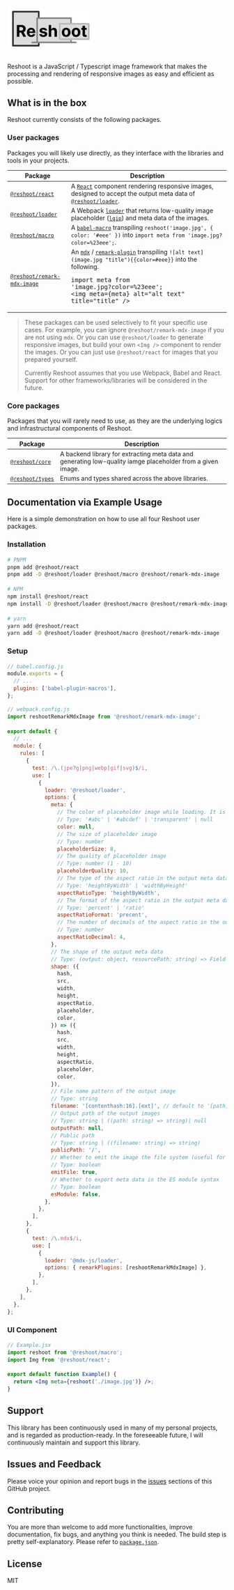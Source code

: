 # <img src="https://raw.githubusercontent.com/billykwok/reshoot/main/logo.png" width="200" alt="Reshoot logo" />

Reshoot is a JavaScript / Typescript image framework that makes the processing and rendering of responsive images as easy and efficient as possible.

## What is in the box

Reshoot currently consists of the following packages.

### User packages

Packages you will likely use directly, as they interface with the libraries and tools in your projects.

| Package                                                                                | Description                                                                                                                                                                                                                                                                                                         |
| -------------------------------------------------------------------------------------- | ------------------------------------------------------------------------------------------------------------------------------------------------------------------------------------------------------------------------------------------------------------------------------------------------------------------- |
| [`@reshoot/react`](https://www.npmjs.com/package/@reshoot/react)                       | A [`React`](https://reactjs.org) component rendering responsive images, designed to accept the output meta data of [`@reshoot/loader`](https://www.npmjs.com/package/@reshoot/loader).                                                                                                                              |
| [`@reshoot/loader`](https://www.npmjs.com/package/@reshoot/loader)                     | A Webpack [`loader`](https://webpack.js.org/loaders) that returns low-quality image placeholder ([`lqip`](https://github.com/zouhir/lqip)) and meta data of the images.                                                                                                                                             |
| [`@reshoot/macro`](https://www.npmjs.com/package/@reshoot/macro)                       | A [`babel-macro`](https://github.com/kentcdodds/babel-plugin-macros) transpiling `reshoot('image.jpg', { color: '#eee' })` into `import meta from 'image.jpg?color=%23eee';`.                                                                                                                                       |
| [`@reshoot/remark-mdx-image`](https://www.npmjs.com/package/@reshoot/remark-mdx-image) | An [`mdx`](https://mdxjs.com) / [`remark-plugin`](https://github.com/remarkjs/remark) transpiling `![alt text](image.jpg "title"){{color=#eee}}` into the following.<pre lang="mdx">import meta from 'image.jpg?color=%23eee';<br/>&lt;img meta={meta} alt=&quot;alt text&quot; title=&quot;title&quot; /&gt;</pre> |

> These packages can be used selectively to fit your specific use cases. For example, you can ignore `@reshoot/remark-mdx-image` if you are not using `mdx`. Or you can use `@reshoot/loader` to generate responsive images, but build your own `<Img />` component to render the images. Or you can just use `@reshoot/react` for images that you prepared yourself.
>
> Currently Reshoot assumes that you use Webpack, Babel and React. Support for other frameworks/libraries will be considered in the future.

### Core packages

Packages that you will rarely need to use, as they are the underlying logics and infrastructural components of Reshoot.

| Package                                                          | Description                                                                                                 |
| ---------------------------------------------------------------- | ----------------------------------------------------------------------------------------------------------- |
| [`@reshoot/core`](https://www.npmjs.com/package/@reshoot/core)   | A backend library for extracting meta data and generating low-quality iamge placeholder from a given image. |
| [`@reshoot/types`](https://www.npmjs.com/package/@reshoot/types) | Enums and types shared across the above libraries.                                                          |

## Documentation via Example Usage

Here is a simple demonstration on how to use all four Reshoot user packages.

### Installation

```sh
# PNPM
pnpm add @reshoot/react
pnpm add -D @reshoot/loader @reshoot/macro @reshoot/remark-mdx-image

# NPM
npm install @reshoot/react
npm install -D @reshoot/loader @reshoot/macro @reshoot/remark-mdx-image

# yarn
yarn add @reshoot/react
yarn add -D @reshoot/loader @reshoot/macro @reshoot/remark-mdx-image
```

### Setup

```js
// babel.config.js
module.exports = {
  // ...
  plugins: ['babel-plugin-macros'],
};
```

```js
// webpack.config.js
import reshootRemarkMdxImage from '@reshoot/remark-mdx-image';

export default {
  // ...
  module: {
    rules: [
      {
        test: /\.(jpe?g|png|webp|gif|svg)$/i,
        use: [
          {
            loader: '@reshoot/loader',
            options: {
              meta: {
                // The color of placeholder image while loading. It is the dominant color of the image if this option is set to null
                // Type: '#abc' | '#abcdef' | 'transparent' | null
                color: null,
                // The size of placeholder image
                // Type: number
                placeholderSize: 8,
                // The quality of placeholder image
                // Type: number (1 - 10)
                placeholderQuality: 10,
                // The type of the aspect ratio in the output meta data
                // Type: 'heightByWidth' | 'widthByHeight'
                aspectRatioType: 'heightByWidth',
                // The format of the aspect ratio in the output meta data
                // Type: 'percent' | 'ratio'
                aspectRatioFormat: 'precent',
                // The number of decimals of the aspect ratio in the output meta data
                // Type: number
                aspectRatioDecimal: 4,
              },
              // The shape of the output meta data
              // Type: (output: object, resourcePath: string) => Field
              shape: ({
                hash,
                src,
                width,
                height,
                aspectRatio,
                placeholder,
                color,
              }) => ({
                hash,
                src,
                width,
                height,
                aspectRatio,
                placeholder,
                color,
              }),
              // File name pattern of the output image
              // Type: string
              filename: '[contenthash:16].[ext]', // default to '[path][name].[ext]' in development mode
              // Output path of the output images
              // Type: string | ((path: string) => string)| null
              outputPath: null,
              // Public path
              // Type: string | ((filename: string) => string)
              publicPath: '/',
              // Whether to emit the image the file system (useful for static site generation using both client-side and server-side builds)
              // Type: boolean
              emitFile: true,
              // Whether to export meta data in the ES module syntax
              // Type: boolean
              esModule: false,
            },
          },
        ],
      },
      {
        test: /\.mdx$/i,
        use: [
          {
            loader: '@mdx-js/loader',
            options: { remarkPlugins: [reshootRemarkMdxImage] },
          },
        ],
      },
    ],
  },
};
```

### UI Component

```jsx
// Example.jsx
import reshoot from '@reshoot/macro';
import Img from '@reshoot/react';

export default function Example() {
  return <Img meta={reshoot('./image.jpg')} />;
}
```

## Support

This library has been continuously used in many of my personal projects, and is regarded as production-ready. In the foreseeable future, I will continuously maintain and support this library.

## Issues and Feedback

Please voice your opinion and report bugs in the [issues](https://github.com/billykwok/reshoot/issues) sections of this GitHub project.

## Contributing

You are more than welcome to add more functionalities, improve documentation, fix bugs, and anything you think is needed. The build step is pretty self-explanatory. Please refer to [`package.json`](https://github.com/billykwok/reshoot/blob/main/package.json).

## License

MIT
